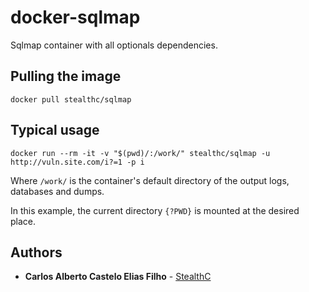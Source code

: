 # docker-sqlmap

Sqlmap container with all optionals dependencies.

## Pulling the image

```
docker pull stealthc/sqlmap
```

## Typical usage

```
docker run --rm -it -v "$(pwd)/:/work/" stealthc/sqlmap -u http://vuln.site.com/i?=1 -p i
```

Where `/work/` is the container's default directory of the output logs, databases and dumps.

In this example, the current directory `{?PWD}` is mounted at the desired place.

## Authors

* **Carlos Alberto Castelo Elias Filho** - [StealthC](https://github.com/StealthC)
